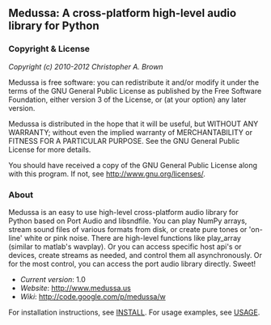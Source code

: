 Medussa: A cross-platform high-level audio library for Python
-------------------------------------------------------------

### Copyright & License

*Copyright (c) 2010-2012 Christopher A. Brown*

Medussa is free software: you can redistribute it and/or modify
it under the terms of the GNU General Public License as published by
the Free Software Foundation, either version 3 of the License, or
(at your option) any later version.

Medussa is distributed in the hope that it will be useful,
but WITHOUT ANY WARRANTY; without even the implied warranty of
MERCHANTABILITY or FITNESS FOR A PARTICULAR PURPOSE.  See the
GNU General Public License for more details.

You should have received a copy of the GNU General Public License
along with this program.  If not, see http://www.gnu.org/licenses/.

### About

Medussa is an easy to use high-level cross-platform audio library for Python
based on Port Audio and libsndfile. You can play NumPy arrays, stream sound
files of various formats from disk, or create pure tones or 'on-line' white
or pink noise. There are high-level functions like play_array (similar to
matlab's wavplay). Or you can access specific host api's or devices, create
streams as needed, and control them all asynchronously. Or for the most
control, you can access the port audio library directly. Sweet!

  - *Current version*: 1.0
  - *Website*: http://www.medussa.us
  - *Wiki*: http://code.google.com/p/medussa/w

For installation instructions, see [INSTALL](INSTALL). For usage examples, see [USAGE](USAGE).
